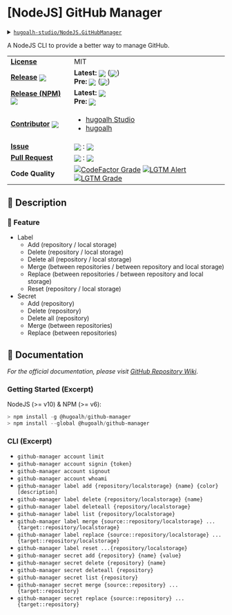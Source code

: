 # \[NodeJS\] GitHub Manager

<details>
  <summary><a href="https://github.com/hugoalh-studio/NodeJS.GitHubManager"><code>hugoalh-studio/NodeJS.GitHubManager</code></a></summary>
  <img align="center" alt="GitHub Language Count" src="https://img.shields.io/github/languages/count/hugoalh-studio/NodeJS.GitHubManager?logo=github&logoColor=ffffff&style=flat-square" />
  <img align="center" alt="GitHub Top Langauge" src="https://img.shields.io/github/languages/top/hugoalh-studio/NodeJS.GitHubManager?logo=github&logoColor=ffffff&style=flat-square" />
  <img align="center" alt="GitHub Repo Size" src="https://img.shields.io/github/repo-size/hugoalh-studio/NodeJS.GitHubManager?logo=github&logoColor=ffffff&style=flat-square" />
  <img align="center" alt="GitHub Code Size" src="https://img.shields.io/github/languages/code-size/hugoalh-studio/NodeJS.GitHubManager?logo=github&logoColor=ffffff&style=flat-square" />
  <img align="center" alt="GitHub Watcher" src="https://img.shields.io/github/watchers/hugoalh-studio/NodeJS.GitHubManager?logo=github&logoColor=ffffff&style=flat-square" />
  <img align="center" alt="GitHub Star" src="https://img.shields.io/github/stars/hugoalh-studio/NodeJS.GitHubManager?logo=github&logoColor=ffffff&style=flat-square" />
  <img align="center" alt="GitHub Fork" src="https://img.shields.io/github/forks/hugoalh-studio/NodeJS.GitHubManager?logo=github&logoColor=ffffff&style=flat-square" />
</details>

A NodeJS CLI to provide a better way to manage GitHub.

<table>
  <tr>
    <td><a href="./LICENSE.md"><b>License</b></a></td>
    <td>MIT</td>
  </tr>
  <tr>
    <td><a href="https://github.com/hugoalh-studio/NodeJS.GitHubManager/releases"><b>Release</b></a> <img align="center" src="https://img.shields.io/github/downloads/hugoalh-studio/NodeJS.GitHubManager/total?label=%20&style=flat-square" /></td>
    <td>
      <b>Latest:</b> <img align="center" src="https://img.shields.io/github/release/hugoalh-studio/NodeJS.GitHubManager?sort=semver&label=%20&style=flat-square" /> (<img align="center" src="https://img.shields.io/github/release-date/hugoalh-studio/NodeJS.GitHubManager?label=%20&style=flat-square" />)<br />
      <b>Pre:</b> <img align="center" src="https://img.shields.io/github/release/hugoalh-studio/NodeJS.GitHubManager?include_prereleases&sort=semver&label=%20&style=flat-square" /> (<img align="center" src="https://img.shields.io/github/release-date-pre/hugoalh-studio/NodeJS.GitHubManager?label=%20&style=flat-square" />)
    </td>
  </tr>
  <tr>
    <td><a href="https://www.npmjs.com/package/@hugoalh/github-manager"><b>Release (NPM)</b></a> <img align="center" src="https://img.shields.io/npm/dt/@hugoalh/github-manager?label=%20&style=flat-square" /></td>
    <td>
      <b>Latest:</b> <img align="center" src="https://img.shields.io/npm/v/@hugoalh/github-manager/latest?label=%20&style=flat-square" /><br />
      <b>Pre:</b> <img align="center" src="https://img.shields.io/npm/v/@hugoalh/github-manager/pre?label=%20&style=flat-square" />
    </td>
  </tr>
  <tr>
    <td><a href="https://github.com/hugoalh-studio/NodeJS.GitHubManager/graphs/contributors"><b>Contributor</b></a> <img align="center" src="https://img.shields.io/github/contributors/hugoalh-studio/NodeJS.GitHubManager?label=%20&style=flat-square" /></td>
    <td><ul>
        <li><a href="https://github.com/hugoalh-studio">hugoalh Studio</a></li>
        <li><a href="https://github.com/hugoalh">hugoalh</a></li>
    </ul></td>
  </tr>
  <tr>
    <td><a href="https://github.com/hugoalh-studio/NodeJS.GitHubManager/issues?q=is%3Aissue"><b>Issue</b></a></td>
    <td><img align="center" src="https://img.shields.io/github/issues-raw/hugoalh-studio/NodeJS.GitHubManager?label=%20&style=flat-square" /> : <img align="center" src="https://img.shields.io/github/issues-closed-raw/hugoalh-studio/NodeJS.GitHubManager?label=%20&style=flat-square" /></td>
  </tr>
  <tr>
    <td><a href="https://github.com/hugoalh-studio/NodeJS.GitHubManager/pulls?q=is%3Apr"><b>Pull Request</b></a></td>
    <td><img align="center" src="https://img.shields.io/github/issues-pr-raw/hugoalh-studio/NodeJS.GitHubManager?label=%20&style=flat-square" /> : <img align="center" src="https://img.shields.io/github/issues-pr-closed-raw/hugoalh-studio/NodeJS.GitHubManager?label=%20&style=flat-square" /></td>
  </tr>
  <tr>
    <td><b>Code Quality</b></td>
    <td>
      <a href="https://www.codefactor.io/repository/github/hugoalh-studio/nodejs.githubmanager"><img align="center" alt="CodeFactor Grade" src="https://img.shields.io/codefactor/grade/github/hugoalh-studio/NodeJS.GitHubManager?logo=codefactor&logoColor=ffffff&style=flat-square" /></a>
      <a href="https://lgtm.com/projects/g/hugoalh-studio/NodeJS.GitHubManager/alerts"><img align="center" alt="LGTM Alert" src="https://img.shields.io/lgtm/alerts/g/hugoalh-studio/NodeJS.GitHubManager?label=%20&logo=lgtm&logoColor=ffffff&style=flat-square" /></a>
      <a href="https://lgtm.com/projects/g/hugoalh-studio/NodeJS.GitHubManager/context:javascript"><img align="center" alt="LGTM Grade" src="https://img.shields.io/lgtm/grade/javascript/g/hugoalh-studio/NodeJS.GitHubManager?logo=lgtm&logoColor=ffffff&style=flat-square" /></a>
    </td>
  </tr>
</table>

## 📜 Description

### 🌟 Feature

- Label
  - Add (repository / local storage)
  - Delete (repository / local storage)
  - Delete all (repository / local storage)
  - Merge (between repositories / between repository and local storage)
  - Replace (between repositories / between repository and local storage)
  - Reset (repository / local storage)
- Secret
  - Add (repository)
  - Delete (repository)
  - Delete all (repository)
  - Merge (between repositories)
  - Replace (between repositories)

## 📄 Documentation

*For the official documentation, please visit [GitHub Repository Wiki](https://github.com/hugoalh-studio/NodeJS.GitHubManager/wiki)*.

### Getting Started (Excerpt)

NodeJS (>= v10) & NPM (>= v6):

```powershell
> npm install -g @hugoalh/github-manager
> npm install --global @hugoalh/github-manager
```

### CLI (Excerpt)

- `github-manager account limit`
- `github-manager account signin {token}`
- `github-manager account signout`
- `github-manager account whoami`
- `github-manager label add {repository/localstorage} {name} {color} [description]`
- `github-manager label delete {repository/localstorage} {name}`
- `github-manager label deleteall {repository/localstorage}`
- `github-manager label list {repository/localstorage}`
- `github-manager label merge {source::repository/localstorage} ...{target::repository/localstorage}`
- `github-manager label replace {source::repository/localstorage} ...{target::repository/localstorage}`
- `github-manager label reset ...{repository/localstorage}`
- `github-manager secret add {repository} {name} {value}`
- `github-manager secret delete {repository} {name}`
- `github-manager secret deleteall {repository}`
- `github-manager secret list {repository}`
- `github-manager secret merge {source::repository} ...{target::repository}`
- `github-manager secret replace {source::repository} ...{target::repository}`

